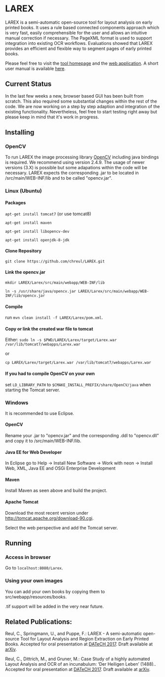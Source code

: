 # LAREX

LAREX is a semi-automatic open-source tool for layout analysis on early printed books. 
It uses a rule based connected components approach which is very fast, 
easily comprehensible for the user and allows an intuitive manual correction if necessary. 
The PageXML format is used to support integration into existing OCR workflows. 
Evaluations showed that LAREX provides an efficient and flexible way to segment pages of early printed books.

Please feel free to visit the [tool homepage](https://go.uniwue.de/larex) and the [web application](http://www.larex-webapp.informatik.uni-wuerzburg.de/). A short user manual is available [here](http://www.is.informatik.uni-wuerzburg.de/fileadmin/10030600/Mitarbeiter/Reul_Christian/LAREX_Quick_Guide.pdf).

## Current Status
In the last few weeks a new, browser based GUI has been built from scratch. 
This also required some substantial changes within the rest of the code. 
We are now working on a step by step adaption and integration of the existing functionality.
Nevertheless, feel free to start testing right away but please keep in mind that it's work in progress.

## Installing

### OpenCV
To run LAREX the image processing library [OpenCV](http://opencv.org/) including java bindings is required. We recommend using version 2.4.9. 
The usage of newer versions (3.X) is possible but some adapations within the code will be necessary.
LAREX expects the corresponding .jar to be located in /src/main/WEB-INF/lib and to be called "opencv.jar".

### Linux (Ubuntu)
#### Packages
`apt-get install tomcat7` (or use tomcat8)

`apt-get install maven`

`apt-get install libopencv-dev`

`apt-get install openjdk-8-jdk`

#### Clone Repository
`git clone https://github.com/chreul/LAREX.git`

#### Link the opencv.jar
`mkdir LAREX/Larex/src/main/webapp/WEB-INF/lib`

`ln -s /usr/share/java/opencv.jar LAREX/Larex/src/main/webapp/WEB-INF/lib/opencv.jar`

#### Compile
run `mvn clean install -f LAREX/Larex/pom.xml`.

#### Copy or link the created war file to tomcat
Either:
`sudo ln -s $PWD/LAREX/Larex/target/Larex.war /var/lib/tomcat7/webapps/Larex.war`

or

`cp LAREX/Larex/target/Larex.war /var/lib/tomcat7/webapps/Larex.war`

#### If you had to compile OpenCV on your own
set `LD_LIBRARY_PATH` to `$CMAKE_INSTALL_PREFIX/share/OpenCV/java` when starting the Tomcat server.

### Windows
It is recommended to use Eclipse.

#### OpenCV
Rename your .jar to "opencv.jar" and the corresponding .ddl to "opencv.dll" and copy it to /src/main/WEB-INF/lib.

#### Java EE for Web Developer
In Eclipse go to Help -> Install New Software -> Work with neon -> Install Web, XML, Java EE and OSGi Enterprise Development

#### Maven
Install Maven as seen above and build the project.

#### Apache Tomcat
Download the most recent version under http://tomcat.apache.org/download-90.cgi.

Select the web perspective and add the Tomcat server.

## Running
### Access in browser
Go to `localhost:8080/Larex`.

### Using your own images
You can add your own books by copying them to src/webapp/resources/books.

.tif support will be added in the very near future.

## Related Publications:
Reul, C., Springmann, U., and Puppe, F.: LAREX - A semi-automatic open-source Tool for Layout
Analysis and Region Extraction on Early Printed Books. Accepted for oral presentation at [DATeCH 2017](http://ddays.digitisation.eu/). 
Draft available at [arXiv](https://arxiv.org/abs/1701.07396).

Reul, C., Dittrich, M., and Gruner, M.: Case Study of a highly automated Layout Analysis and OCR of an incunabulum: 
‘Der Heiligen Leben’ (1488).. Accepted for oral presentation at [DATeCH 2017](http://ddays.digitisation.eu/). 
Draft available at [arXiv](https://arxiv.org/abs/1701.07395).
